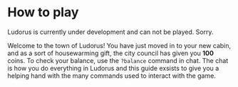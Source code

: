 # How to play
Ludorus is currently under development and can not be played. Sorry.

Welcome to the town of Ludorus! You have just moved in to your new cabin, and as a sort of housewarming gift, the city council has given you **100** coins. To check your balance, use the `?balance` command in chat. The chat is how you do everything in Ludorus and this guide exsists to give you a helping hand with the many commands used to interact with the game.

